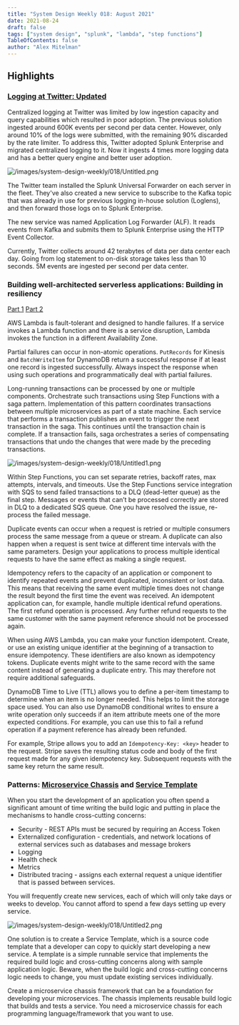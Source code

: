 ```yaml
---
title: "System Design Weekly 018: August 2021"
date: 2021-08-24
draft: false
tags: ["system design", "splunk", "lambda", "step functions"]
TableOfContents: false
author: "Alex Mitelman"
---
```


## Highlights

### [Logging at Twitter: Updated](https://blog.twitter.com/engineering/en_us/topics/infrastructure/2021/logging-at-twitter-updated)

Centralized logging at Twitter was limited by low ingestion capacity and query capabilities which resulted in poor adoption. The previous solution ingested around 600K events per second per data center. However, only around 10% of the logs were submitted, with the remaining 90% discarded by the rate limiter. To address this, Twitter adopted Splunk Enterprise and migrated centralized logging to it. Now it ingests 4 times more logging data and has a better query engine and better user adoption.

![/images/system-design-weekly/018/Untitled.png](/images/system-design-weekly/018/Untitled.png)

The Twitter team installed the Splunk Universal Forwarder on each server in the fleet. They've also created a new service to subscribe to the Kafka topic that was already in use for previous logging in-house solution (Loglens), and then forward those logs on to Splunk Enterprise.

The new service was named Application Log Forwarder (ALF). It reads events from Kafka and submits them to Splunk Enterprise using the HTTP Event Collector.

Currently, Twitter collects around 42 terabytes of data per data center each day. Going from log statement to on-disk storage takes less than 10 seconds. 5M events are ingested per second per data center.

### Building well-architected serverless applications: Building in resiliency

[Part 1](https://aws.amazon.com/blogs/compute/building-well-architected-serverless-applications-building-in-resiliency-part-1/)
[Part 2](https://aws.amazon.com/blogs/compute/building-well-architected-serverless-applications-building-in-resiliency-part-2/)

AWS Lambda is fault-tolerant and designed to handle failures. If a service invokes a Lambda function and there is a service disruption, Lambda invokes the function in a different Availability Zone.

Partial failures can occur in non-atomic operations. `PutRecords` for Kinesis and `BatchWriteItem` for DynamoDB return a successful response if at least one record is ingested successfully. Always inspect the response when using such operations and programmatically deal with partial failures.

Long-running transactions can be processed by one or multiple components. Orchestrate such transactions using Step Functions with a saga pattern. Implementation of this pattern coordinates transactions between multiple microservices as part of a state machine. Each service that performs a transaction publishes an event to trigger the next transaction in the saga. This continues until the transaction chain is complete. If a transaction fails, saga orchestrates a series of compensating transactions that undo the changes that were made by the preceding transactions.

![/images/system-design-weekly/018/Untitled1.png](/images/system-design-weekly/018/Untitled1.png)

Within Step Functions, you can set separate retries, backoff rates, max attempts, intervals, and timeouts. Use the Step Functions service integration with SQS to send failed transactions to a DLQ (dead-letter queue) as the final step. Messages or events that can’t be processed correctly are stored in DLQ to a dedicated SQS queue. One you have resolved the issue, re-process the failed message.

Duplicate events can occur when a request is retried or multiple consumers process the same message from a queue or stream. A duplicate can also happen when a request is sent twice at different time intervals with the same parameters. Design your applications to process multiple identical requests to have the same effect as making a single request.

Idempotency refers to the capacity of an application or component to identify repeated events and prevent duplicated, inconsistent or lost data. This means that receiving the same event multiple times does not change the result beyond the first time the event was received. An idempotent application can, for example, handle multiple identical refund operations. The first refund operation is processed. Any further refund requests to the same customer with the same payment reference should not be processed again.

When using AWS Lambda, you can make your function idempotent. Create, or use an existing unique identifier at the beginning of a transaction to ensure idempotency. These identifiers are also known as idempotency tokens. Duplicate events might write to the same record with the same content instead of generating a duplicate entry. This may therefore not require additional safeguards.

DynamoDB Time to Live (TTL) allows you to define a per-item timestamp to determine when an item is no longer needed. This helps to limit the storage space used. You can also use DynamoDB conditional writes to ensure a write operation only succeeds if an item attribute meets one of the more expected conditions. For example, you can use this to fail a refund operation if a payment reference has already been refunded.

For example, Stripe allows you to add an `Idempotency-Key: <key>` header to the request. Stripe saves the resulting status code and body of the first request made for any given idempotency key. Subsequent requests with the same key return the same result.

### Patterns: [Microservice Chassis](https://microservices.io/patterns/microservice-chassis.html) and [Service Template](https://microservices.io/patterns/service-template.html)

When you start the development of an application you often spend a significant amount of time writing the build logic and putting in place the mechanisms to handle cross-cutting concerns:

- Security - REST APIs must be secured by requiring an Access Token
- Externalized configuration - credentials, and network locations of external services such as databases and message brokers
- Logging
- Health check
- Metrics
- Distributed tracing - assigns each external request a unique identifier that is passed between services.

You will frequently create new services, each of which will only take days or weeks to develop. You cannot afford to spend a few days setting up every service.

![/images/system-design-weekly/018/Untitled2.png](/images/system-design-weekly/018/Untitled2.png)

One solution is to create a Service Template, which is a source code template that a developer can copy to quickly start developing a new service. A template is a simple runnable service that implements the required build logic and cross-cutting concerns along with sample application logic. Beware, when the build logic and cross-cutting concerns logic needs to change, you must update existing services individually.

Create a microservice chassis framework that can be a foundation for developing your microservices. The chassis implements reusable build logic that builds and tests a service. You need a microservice chassis for each programming language/framework that you want to use.
